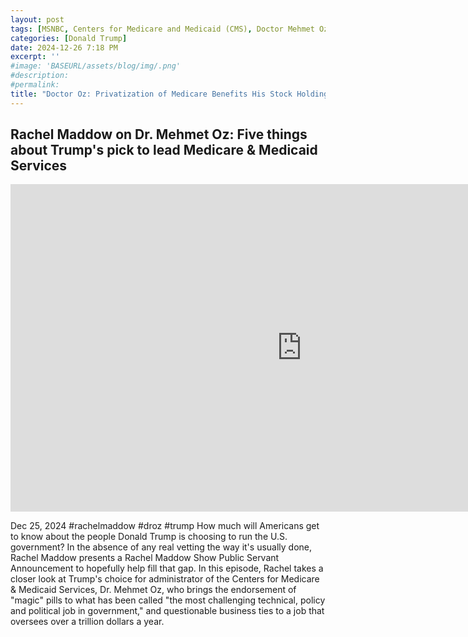 ```yaml
---
layout: post
tags: [MSNBC, Centers for Medicare and Medicaid (CMS), Doctor Mehmet Oz, medical quackery, politics]
categories: [Donald Trump]
date: 2024-12-26 7:18 PM
excerpt: ''
#image: 'BASEURL/assets/blog/img/.png'
#description:
#permalink:
title: "Doctor Oz: Privatization of Medicare Benefits His Stock Holdings, Shill for Medical Quackery. But He Has Nine Daytime Emmies"
---
```



## Rachel Maddow on Dr. Mehmet Oz: Five things about Trump's pick to lead Medicare & Medicaid Services

<iframe width="932" height="524" src="https://www.youtube.com/embed/Me-Dsiz5EyQ" title="Rachel Maddow on Dr. Mehmet Oz: Five things about Trump&#39;s pick to lead Medicare &amp; Medicaid Services" frameborder="0" allow="accelerometer; autoplay; clipboard-write; encrypted-media; gyroscope; picture-in-picture; web-share" referrerpolicy="strict-origin-when-cross-origin" allowfullscreen></iframe>

Dec 25, 2024  #rachelmaddow #droz #trump
How much will Americans get to know about the people Donald Trump is choosing to run the U.S. government? In the absence of any real vetting the way it's usually done, Rachel Maddow presents a Rachel Maddow Show Public Servant Announcement to hopefully help fill that gap. In this episode, Rachel takes a closer look at Trump's choice for administrator of the Centers for Medicare & Medicaid Services, Dr. Mehmet Oz, who brings the endorsement of "magic" pills to what has been called "the most challenging technical, policy and political job in government," and questionable business ties to a job that oversees over a trillion dollars a year.

